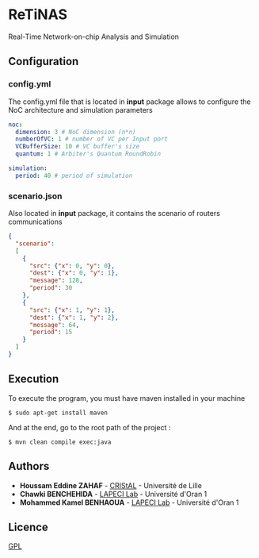 # ReTiNAS

Real-Time Network-on-chip Analysis and Simulation

## Configuration

### config.yml
The config.yml file that is located in **input** package allows to configure the NoC architecture and simulation parameters
```yaml
noc:
  dimension: 3 # NoC dimension (n*n)
  numberOfVC: 1 # number of VC per Input port
  VCBufferSize: 10 # VC buffer's size
  quantum: 1 # Arbiter's Quantum RoundRobin 

simulation:
  period: 40 # period of simulation
```
### scenario.json
Also located in **input** package, it contains the scenario of routers communications
```json
{
  "scenario":
  [
    {
      "src": {"x": 0, "y": 0},
      "dest": {"x": 0, "y": 1},
      "message": 128, 
      "period": 30 
    },
    {
      "src": {"x": 1, "y": 1},
      "dest": {"x": 1, "y": 2},
      "message": 64,
      "period": 15
    }
  ]
}
```

## Execution

To execute the program, you must have maven installed in your machine
```
$ sudo apt-get install maven
```

And at the end, go to the root path of the project :
```
$ mvn clean compile exec:java
```

## Authors

* **Houssam Eddine ZAHAF** - [CRIStAL](https://www.cristal.univ-lille.fr) - Université de Lille
* **Chawki BENCHEHIDA** - [LAPECI Lab](http://lapeci.org/) - Université d'Oran 1
* **Mohammed Kamel BENHAOUA** - [LAPECI Lab](http://lapeci.org/) - Université d'Oran 1

## Licence
[GPL](http://www.gnu.org/licenses/gpl-3.0.html)